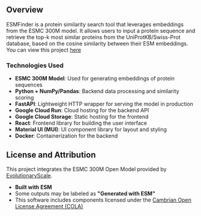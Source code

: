 ## Overview

ESMFinder is a protein similarity search tool that leverages embeddings from the ESMC 300M model. It allows users to input a protein sequence and retrieve the top-k most similar proteins from the UniProtKB/Swiss-Prot database, based on the cosine similarity between their ESM embeddings. You can view this project [here](https://storage.googleapis.com/esmfinder/index.html)

### Technologies Used

- **ESMC 300M Model**: Used for generating embeddings of protein sequences
- **Python + NumPy/Pandas**: Backend data processing and similarity scoring
- **FastAPI**: Lightweight HTTP wrapper for serving the model in production
- **Google Cloud Run**: Cloud hosting for the backend API
- **Google Cloud Storage**: Static hosting for the frontend
- **React**: Frontend library for building the user interface
- **Material UI (MUI)**: UI component library for layout and styling
- **Docker**: Containerization for the backend

## License and Attribution

This project integrates the ESMC 300M Open Model provided by [EvolutionaryScale](https://www.evolutionaryscale.ai).

- **Built with ESM**
- Some outputs may be labeled as **"Generated with ESM"**
- This software includes components licensed under the [Cambrian Open License Agreement (COLA)](https://www.evolutionaryscale.ai/policies/cambrian-open-license-agreement)